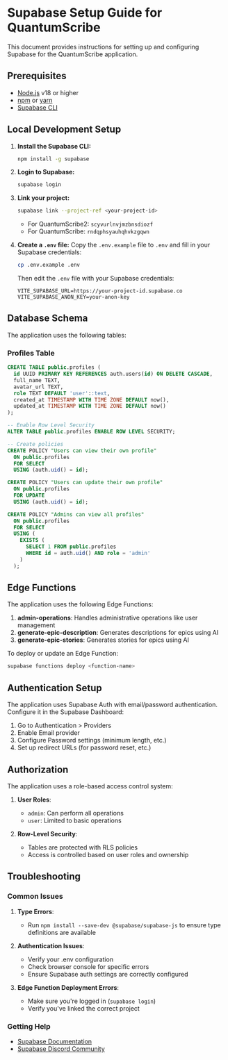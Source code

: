 # Supabase Setup Guide for QuantumScribe

This document provides instructions for setting up and configuring Supabase for the QuantumScribe application.

## Prerequisites

- [Node.js](https://nodejs.org/) v18 or higher
- [npm](https://www.npmjs.com/) or [yarn](https://yarnpkg.com/)
- [Supabase CLI](https://supabase.com/docs/guides/cli)

## Local Development Setup

1. **Install the Supabase CLI:**
   ```bash
   npm install -g supabase
   ```

2. **Login to Supabase:**
   ```bash
   supabase login
   ```

3. **Link your project:**
   ```bash
   supabase link --project-ref <your-project-id>
   ```
   - For QuantumScribe2: `scyvurlnvjmzbnsdiozf`
   - For QuantumScribe: `rndqphsyauhqhvkzgqwn`

4. **Create a `.env` file:**
   Copy the `.env.example` file to `.env` and fill in your Supabase credentials:
   ```bash
   cp .env.example .env
   ```
   
   Then edit the `.env` file with your Supabase credentials:
   ```
   VITE_SUPABASE_URL=https://your-project-id.supabase.co
   VITE_SUPABASE_ANON_KEY=your-anon-key
   ```

## Database Schema

The application uses the following tables:

### Profiles Table

```sql
CREATE TABLE public.profiles (
  id UUID PRIMARY KEY REFERENCES auth.users(id) ON DELETE CASCADE,
  full_name TEXT,
  avatar_url TEXT,
  role TEXT DEFAULT 'user'::text,
  created_at TIMESTAMP WITH TIME ZONE DEFAULT now(),
  updated_at TIMESTAMP WITH TIME ZONE DEFAULT now()
);

-- Enable Row Level Security
ALTER TABLE public.profiles ENABLE ROW LEVEL SECURITY;

-- Create policies
CREATE POLICY "Users can view their own profile" 
  ON public.profiles 
  FOR SELECT 
  USING (auth.uid() = id);

CREATE POLICY "Users can update their own profile" 
  ON public.profiles 
  FOR UPDATE 
  USING (auth.uid() = id);

CREATE POLICY "Admins can view all profiles" 
  ON public.profiles 
  FOR SELECT 
  USING (
    EXISTS (
      SELECT 1 FROM public.profiles
      WHERE id = auth.uid() AND role = 'admin'
    )
  );
```

## Edge Functions

The application uses the following Edge Functions:

1. **admin-operations**: Handles administrative operations like user management
2. **generate-epic-description**: Generates descriptions for epics using AI
3. **generate-epic-stories**: Generates stories for epics using AI

To deploy or update an Edge Function:

```bash
supabase functions deploy <function-name>
```

## Authentication Setup

The application uses Supabase Auth with email/password authentication. Configure it in the Supabase Dashboard:

1. Go to Authentication > Providers
2. Enable Email provider
3. Configure Password settings (minimum length, etc.)
4. Set up redirect URLs (for password reset, etc.)

## Authorization

The application uses a role-based access control system:

1. **User Roles**:
   - `admin`: Can perform all operations
   - `user`: Limited to basic operations

2. **Row-Level Security**:
   - Tables are protected with RLS policies
   - Access is controlled based on user roles and ownership

## Troubleshooting

### Common Issues

1. **Type Errors**:
   - Run `npm install --save-dev @supabase/supabase-js` to ensure type definitions are available

2. **Authentication Issues**:
   - Verify your .env configuration
   - Check browser console for specific errors
   - Ensure Supabase auth settings are correctly configured

3. **Edge Function Deployment Errors**:
   - Make sure you're logged in (`supabase login`)
   - Verify you've linked the correct project

### Getting Help

- [Supabase Documentation](https://supabase.com/docs)
- [Supabase Discord Community](https://discord.supabase.com/) 